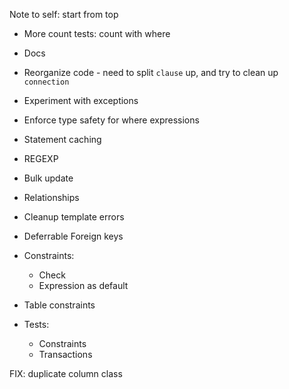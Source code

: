 Note to self: start from top

* More count tests:
    count with where

* Docs

* Reorganize code - need to split `clause` up, and try to clean up `connection`

* Experiment with exceptions

* Enforce type safety for where expressions

* Statement caching

* REGEXP

* Bulk update

* Relationships

* Cleanup template errors

* Deferrable Foreign keys

* Constraints:
    * Check
    * Expression as default

* Table constraints

* Tests:
    * Constraints
    * Transactions

FIX:
    duplicate column class
